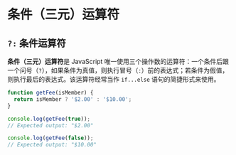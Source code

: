 # 条件（三元）运算符

## `?:` 条件运算符

**条件（三元）运算符**是 JavaScript 唯一使用三个操作数的运算符：一个条件后跟一个问号（`?`），如果条件为真值，则执行冒号（`:`）前的表达式；若条件为假值，则执行最后的表达式。该运算符经常当作 `if...else` 语句的简捷形式来使用。

```js
function getFee(isMember) {
  return isMember ? '$2.00' : '$10.00';
}

console.log(getFee(true));
// Expected output: "$2.00"

console.log(getFee(false));
// Expected output: "$10.00"
```

